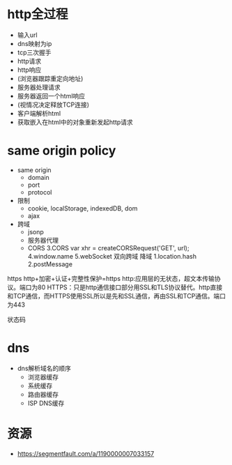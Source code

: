 # http全过程
- 输入url
- dns映射为ip
- tcp三次握手
- http请求
- http响应
- (浏览器跟踪重定向地址)
- 服务器处理请求
- 服务器返回一个html响应
- (视情况决定释放TCP连接)
- 客户端解析html
- 获取嵌入在html中的对象重新发起http请求

# same origin policy
- same origin
  - domain
  - port
  - protocol
- 限制
  - cookie, localStorage, indexedDB, dom
  - ajax
- 跨域
  - jsonp
  - 服务器代理
  - CORS
3.CORS var xhr = createCORSRequest('GET', url);
4.window.name
5.webSocket
双向跨域
降域
1.location.hash
2.postMessage






https
http+加密+认证+完整性保护=https
http:应用层的无状态，超文本传输协议。端口为80
HTTPS：只是http通信接口部分用SSL和TLS协议替代。http直接和TCP通信，而HTTPS使用SSL所以是先和SSL通信，再由SSL和TCP通信。端口为443




状态码

# dns
- dns解析域名的顺序
  - 浏览器缓存
  - 系统缓存
  - 路由器缓存
  - ISP DNS缓存


# 资源
- https://segmentfault.com/a/1190000007033157
